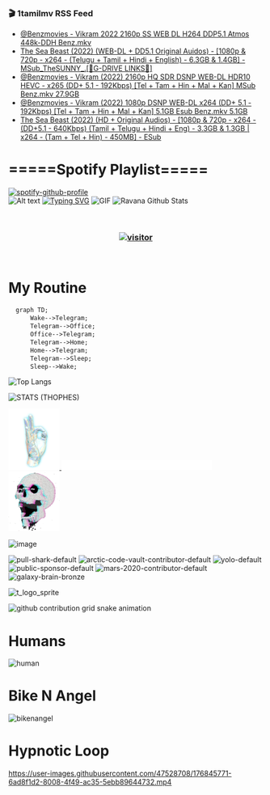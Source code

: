 ### 🎬 1tamilmv RSS Feed

<!-- BLOG-POST-LIST:START -->
- [@Benzmovies - Vikram 2022 2160p SS WEB DL H264 DDP5.1 Atmos 448k-DDH Benz.mkv](https://www.1tamilmv.space/index.php?/forums/topic/165163-benzmovies-vikram-2022-2160p-ss-web-dl-h264-ddp51-atmos-448k-ddh-benzmkv/&do=findComment&comment=330193)
- [The Sea Beast &lpar;2022&rpar; &lpar;WEB-DL + DD5.1 Original Auidos&rpar; - [1080p &amp; 720p - x264 - &lpar;Telugu + Tamil + Hindi + English&rpar; - 6.3GB &amp; 1.4GB] - MSub_TheSUNNY_.[🔰G-DRIVE LINKS🔰]](https://www.1tamilmv.space/index.php?/forums/topic/165231-the-sea-beast-2022-web-dl-dd51-original-auidos-1080p-720p-x264-telugu-tamil-hindi-english-63gb-14gb-msub_thesunny_%F0%9F%94%B0g-drive-links%F0%9F%94%B0/&do=findComment&comment=330192)
- [@Benzmovies - Vikram &lpar;2022&rpar; 2160p HQ SDR DSNP WEB-DL HDR10 HEVC - x265 &lpar;DD+ 5.1 - 192Kbps&rpar; [Tel + Tam + Hin + Mal + Kan] MSub Benz.mkv 27.9GB](https://www.1tamilmv.space/index.php?/forums/topic/165230-benzmovies-vikram-2022-2160p-hq-sdr-dsnp-web-dl-hdr10-hevc-x265-dd-51-192kbps-tel-tam-hin-mal-kan-msub-benzmkv-279gb/&do=findComment&comment=330191)
- [@Benzmovies - Vikram &lpar;2022&rpar; 1080p DSNP WEB-DL x264 &lpar;DD+ 5.1 - 192Kbps&rpar; [Tel + Tam + Hin + Mal + Kan] 5.1GB Esub Benz.mkv 5.1GB](https://www.1tamilmv.space/index.php?/forums/topic/165229-benzmovies-vikram-2022-1080p-dsnp-web-dl-x264-dd-51-192kbps-tel-tam-hin-mal-kan-51gb-esub-benzmkv-51gb/&do=findComment&comment=330190)
- [The Sea Beast &lpar;2022&rpar; &lpar;HD + Original Audios&rpar; - [1080p &amp; 720p - x264 - &lpar;DD+5.1 - 640Kbps&rpar; &lpar;Tamil + Telugu + Hindi + Eng&rpar; - 3.3GB &amp; 1.3GB | x264 - &lpar;Tam + Tel + Hin&rpar; - 450MB] - ESub](https://www.1tamilmv.space/index.php?/forums/topic/165228-the-sea-beast-2022-hd-original-audios-1080p-720p-x264-dd51-640kbps-tamil-telugu-hindi-eng-33gb-13gb-x264-tam-tel-hin-450mb-esub/&do=findComment&comment=330189)
<!-- BLOG-POST-LIST:END -->

# =====Spotify Playlist=====
[![spotify-github-profile](https://spotify-github-profile.vercel.app/api/view?uid=31rfzgmuvvewegdlxvlev4ynz4vu&cover_image=true&theme=default&bar_color=53b14f&bar_color_cover=true)](https://ravana69.github.io/rss)
</br>
![Alt text](https://spotify-recently-played-readme.vercel.app/api?user=31rfzgmuvvewegdlxvlev4ynz4vu)
[![Typing SVG](https://readme-typing-svg.herokuapp.com?color=%2336BCF7&center=true&vCenter=true&multiline=true&height=81&lines=I+AM+RAVANA;CONTACT+ME+ON+TELEGRAM%3A+%40R4V4N4)](https://git.io/typing-svg)
<img align="centre" height="400px" width="490px" alt="GIF" src="https://github.com/ravana69/ravana69/blob/master/rvm.gif" />
![Ravana Github Stats](https://github-readme-stats.vercel.app/api?username=ravana69&&show_icons=true&theme=radical)

<br />
<h3 align="center"> <a href="https://t.me/r4v4n4"><img src="https://profile-counter.glitch.me/ravana69/count.svg" alt="visitor" width="600"></a> </h3>
</br>

<H1>My Routine</H1>

```mermaid
  graph TD;
      Wake-->Telegram;
      Telegram-->Office;
      Office-->Telegram;
      Telegram-->Home;
      Home-->Telegram;
      Telegram-->Sleep;
      Sleep-->Wake;
```
![Top Langs](https://github-readme-stats.vercel.app/api/top-langs/?username=ravana69&&show_icons=true&theme=radical)

![STATS (THOPHES)](https://github-profile-trophy.vercel.app/?username=ravana69&theme=gruvbox&margin-w=10&margin-h=15&column=8)
<br />
<p align="left">
    <a href="#">
        <img width="20%" src="./assets/images/hand.gif" alt="" />
    </a>
    <a href="#">
        <img width="59%" src="./assets/images/spacer.png" alt="" >
    </a>
    <a href="#">
        <img width="20%" src="./assets/images/skull.gif" alt="" />
    </a>
</p>


![image](https://user-images.githubusercontent.com/47528708/175298537-0623dc00-7b1a-4ec1-b5b1-71768763a234.png)

<img width="148" alt="pull-shark-default" src="https://user-images.githubusercontent.com/47528708/176419715-70981865-4dc6-489a-8a1a-06842db67b15.gif"> <img width="148" alt="arctic-code-vault-contributor-default" src="https://user-images.githubusercontent.com/47528708/175267501-e1fbbb8f-c2b2-4882-b865-2ac4debef26c.png"> <img width="148" alt="yolo-default" src="https://user-images.githubusercontent.com/47528708/175267654-281a1880-1129-4b7b-bf2f-de5dd2bc5afa.png"> <img width="148" alt="public-sponsor-default" src="https://user-images.githubusercontent.com/47528708/175268448-2e78cc75-fb25-4d76-bd22-7df520446b45.png"> <img width="148" alt="mars-2020-contributor-default" src="https://user-images.githubusercontent.com/47528708/175268475-de6d987a-3be9-4353-86a5-23b422559355.png"> <img width="148" alt="galaxy-brain-bronze" src="https://user-images.githubusercontent.com/47528708/176419717-e2fdca8b-0fdc-47dd-9511-a7ff52178a33.gif">

![t_logo_sprite](https://user-images.githubusercontent.com/47528708/175293007-21ff1792-1fca-4be3-bcae-12fdc3aa414f.svg)

![github contribution grid snake animation](https://raw.githubusercontent.com/ravana69/ravana69/output/github-contribution-grid-snake-dark.svg#gh-dark-mode-only)

# Humans
<img width="170" alt="human" src="https://user-images.githubusercontent.com/47528708/176413829-c142d478-1c96-4c3c-a2a4-2dd35374c335.gif">

# Bike N Angel
<img width="170" alt="bikenangel" src="https://user-images.githubusercontent.com/47528708/176616968-3a44f91e-8016-477c-9bb5-c4689a1adbee.gif">

# Hypnotic Loop

https://user-images.githubusercontent.com/47528708/176845771-6ad8f1d2-8008-4f49-ac35-5ebb89644732.mp4


